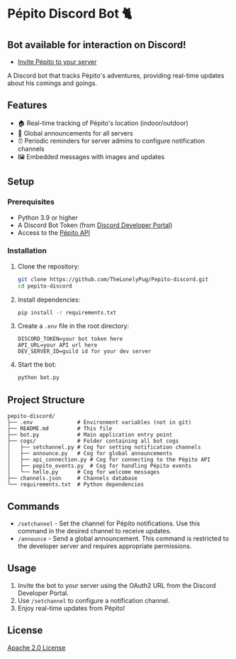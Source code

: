# Pépito Discord Bot 🐈

## **Bot available for interaction on Discord!**
* [Invite Pépito to your server](https://discord.com/oauth2/authorize?client_id=1282732564657737788)

A Discord bot that tracks Pépito's adventures, providing real-time updates about his comings and goings.

## Features
- 🏠 Real-time tracking of Pépito's location (indoor/outdoor)
- 📢 Global announcements for all servers
- ⏰ Periodic reminders for server admins to configure notification channels
- 🖼️ Embedded messages with images and updates

## Setup

### Prerequisites
- Python 3.9 or higher
- A Discord Bot Token (from [Discord Developer Portal](https://discord.com/developers/applications))
- Access to the [Pépito API](https://github.com/Clement87/Pepito-API)

### Installation

1. Clone the repository:
   ```bash
   git clone https://github.com/TheLonelyPug/Pepito-discord.git
   cd pepito-discord
   ```

2. Install dependencies:
   ```bash
   pip install -r requirements.txt
   ```

3. Create a `.env` file in the root directory:
   ```plaintext
   DISCORD_TOKEN=your bot token here
   API_URL=your API url here
   DEV_SERVER_ID=guild id for your dev server
   ```

4. Start the bot:
   ```bash
   python bot.py
   ```

## Project Structure
   ```
pepito-discord/
├── .env              # Environment variables (not in git)
├── README.md         # This file
├── bot.py            # Main application entry point
├── cogs/             # Folder containing all bot cogs
│   ├── setchannel.py # Cog for setting notification channels
│   ├── announce.py   # Cog for global announcements
│   ├── api_connection.py # Cog for connecting to the Pépito API
│   ├── pepito_events.py  # Cog for handling Pépito events
│   └── hello.py      # Cog for welcome messages
├── channels.json     # Channels database
└── requirements.txt  # Python dependencies
   ```

## Commands

* `/setchannel` - Set the channel for Pépito notifications. Use this command in the desired channel to receive updates.
* `/announce` - Send a global announcement. This command is restricted to the developer server and requires appropriate permissions.

## Usage
1. Invite the bot to your server using the OAuth2 URL from the Discord Developer Portal.
2. Use `/setchannel` to configure a notification channel.
3. Enjoy real-time updates from Pépito!

## License
[Apache 2.0 License](https://github.com/TheLonelyPug/Pepito-discord/blob/main/LICENSE)
